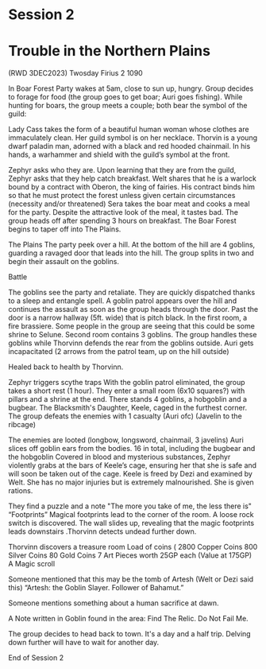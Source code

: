# Session 2
# Trouble in the Northern Plains
(RWD 3DEC2023)
Twosday Firius 2 1090

In Boar Forest
Party wakes at 5am, close to sun up, hungry. Group decides to forage for food (the group goes to get boar; Auri goes fishing).
While hunting for boars, the group meets a couple; both bear the symbol of the guild:

Lady Cass takes the form of a beautiful human woman whose clothes are immaculately clean. Her guild symbol is on her necklace. 
Thorvin is a young dwarf paladin man, adorned with a black and red hooded chainmail. In his hands, a warhammer and shield with the guild’s symbol at the front.

Zephyr asks who they are. Upon learning that they are from the guild, Zephyr asks that they help catch breakfast. Welt shares that he is a warlock bound by a contract with Oberon, the king of fairies. His contract binds him so that he must protect the forest unless given certain circumstances (necessity and/or threatened)
Sera takes the boar meat and cooks a meal for the party. Despite the attractive look of the meal, it tastes bad.
The group heads off after spending 3 hours on breakfast.
The Boar Forest begins to taper off into The Plains.

The Plains
The party peek over a hill. At the bottom of the hill are 4 goblins, guarding a ravaged door that leads into the hill. The group splits in two and begin their assault on the goblins.

Battle

The goblins see the party and retaliate. They are quickly dispatched thanks to a sleep and entangle spell. A goblin patrol appears over the hill and continues the assault as soon as the group heads through the door. Past the door is a narrow hallway (5ft. wide) that is pitch black.
In the first room, a fire brassiere. Some people in the group are seeing that this could be some shrine to Selune.
Second room contains 3 goblins. The group handles these goblins while Thorvinn defends the rear from the goblins outside.
Auri gets incapacitated (2 arrows from the patrol team, up on the hill outside)

Healed back to health by Thorvinn.

Zephyr triggers scythe traps
With the goblin patrol eliminated, the group takes a short rest (1 hour).
They enter a small room (6x10 squares?) with pillars and a shrine at the end. There stands 4 goblins, a hobgoblin and a bugbear. The Blacksmith's Daughter, Keele, caged in the furthest corner. The group defeats the enemies with 1 casualty (Auri ofc) (Javelin to the ribcage)

The enemies are looted (longbow, longsword, chainmail, 3 javelins)
Auri slices off goblin ears from the bodies. 16 in total, including the bugbear and the hobgoblin
Covered in blood and mysterious substances, Zephyr violently grabs at the bars of Keele’s cage, ensuring her that she is safe and will soon be taken out of the cage.
Keele is freed by Dezi and examined by Welt. She has no major injuries but is extremely malnourished. She is given rations.

They find a puzzle and a note
"The more you take of me, the less there is"
“Footprints”
Magical footprints lead to the corner of the room. A loose rock switch is discovered. The wall slides up, revealing that the magic footprints leads downstairs .Thorvinn detects undead further down.

Thorvinn discovers a treasure room
Load of coins (
2800 Copper Coins
800 Silver Coins
80 Gold Coins
7 Art Pieces worth 25GP each (Value at 175GP)
A Magic scroll

Someone mentioned that this may be the tomb of Artesh (Welt or Dezi said this)
“Artesh: the Goblin Slayer. Follower of Bahamut.”

Someone mentions something about a human sacrifice at dawn.

A Note written in Goblin found in the area:
Find The Relic.
Do Not Fail Me.



The group decides to head back to town. It's a day and a half trip. Delving down further will have to wait for another day.

End of Session 2 
